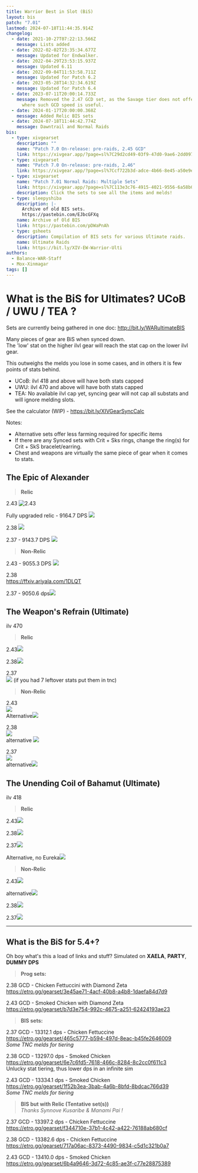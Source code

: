 ```yaml
---
title: Warrior Best in Slot (BiS)
layout: bis
patch: "7.01"
lastmod: 2024-07-18T11:44:35.914Z
changelog:
  - date: 2021-10-27T07:22:13.566Z
    message: Lists added
  - date: 2022-02-02T23:35:34.677Z
    message: Updated for Endwalker.
  - date: 2022-04-29T23:53:15.937Z
    message: Updated 6.11
  - date: 2022-09-04T11:53:58.711Z
    message: Updated for Patch 6.2
  - date: 2023-05-28T14:32:34.619Z
    message: Updated for Patch 6.4
  - date: 2023-07-11T20:00:14.733Z
    message: Removed the 2.47 GCD set, as the Savage tier does not offer any fights
      where such GCD speed is useful.
  - date: 2024-01-17T20:00:00.368Z
    message: Added Relic BIS sets
  - date: 2024-07-18T11:44:42.774Z
    message: Dawntrail and Normal Raids
bis:
  - type: xivgearset
    description: ""
    name: "Patch 7.0 On-release: pre-raids, 2.45 GCD"
    link: https://xivgear.app/?page=sl%7C29d2cd49-03f9-47d0-9ae6-2dd0978c33c2
  - type: xivgearset
    name: "Patch 7.0 On-release: pre-raids, 2.46"
    link: https://xivgear.app/?page=sl%7Ccf722b3d-adce-4b66-8e45-a50e9e31e0d3
  - type: xivgearset
    name: "Patch 7.01 Normal Raids: Multiple Sets"
    link: https://xivgear.app/?page=sl%7C113e3c76-4915-4021-9556-6a58b0769c50
    description: Click the sets to see all the items and melds!
  - type: sleepyshiba
    description: |-
      Archive of old BIS sets.
      https://pastebin.com/EJbcGFXq
    name: Archive of Old BIS
    link: https://pastebin.com/pDWaPnAh
  - type: gsheets
    description: Compilation of BIS sets for various Ultimate raids.
    name: Ultimate Raids
    link: https://bit.ly/XIV-EW-Warrior-Ulti
authors:
  - Balance-WAR-Staff
  - Mox-Xinmagar
tags: []
---
```

# What is the BiS for Ultimates? UCoB / UWU / TEA ?

Sets are currently being gathered in one doc: <http://bit.ly/WARultimateBIS>

Many pieces of gear are BiS when synced down.\
The 'low' stat on the higher ilvl gear will reach the stat cap on the lower ilvl gear.

This outweighs the melds you lose in some cases, and in others it is few points of stats behind.

* UCoB: ilvl 418 and above will have both stats capped
* UWU: ilvl 470 and above will have both stats capped
* TEA: No available ilvl cap yet, syncing gear will not cap all substats and will ignore melding slots.

See the calculator (WIP) - <https://bit.ly/XIVGearSyncCalc>

Notes:

* Alternative sets offer less farming required for specific items
* If there are any Synced sets with Crit + Sks rings, change the ring(s) for Crit + SkS bracelet/earring.
* Chest and weapons are virtually the same piece of gear when it comes to stats.

## The Epic of Alexander

> **Relic**

2.43  ![2.43](https://cdn.discordapp.com/attachments/277962749630349312/816306240493322300/unknown.png)

Fully upgraded relic - 9164.7 DPS   ![](https://cdn.discordapp.com/attachments/277962807813865472/850088248709742672/thisisstupid.png)	

2.38  ![](https://cdn.discordapp.com/attachments/277962807813865472/880166684365828196/unknown.png)

2.37 - 9143.7 DPS  ![](https://cdn.discordapp.com/attachments/277962749630349312/878384272812163112/unknown.png)

> **Non-Relic**

2.43 - 9055.3 DPS  ![](https://cdn.discordapp.com/attachments/277962807813865472/847536625676582933/unknown.png) 

2.38\
<https://ffxiv.ariyala.com/1DLQT>

2.37 - 9050.6 dps![](https://cdn.discordapp.com/attachments/698534042605191229/846015586412134450/unknown.png)

## The Weapon's Refrain (Ultimate)

ilv 470

> **Relic**

2.43![](https://cdn.discordapp.com/attachments/277962749630349312/812773915998945380/c41ce057c0f007ed5e692a1bdf0f4827.png)

2.38![](https://cdn.discordapp.com/attachments/277962749630349312/812785102458585178/UWU.png)

2.37\
![](https://cdn.discordapp.com/attachments/436621844838088748/862677161127444530/unknown.png)
(if you had 7 leftover stats put them in tnc)	

> **Non-Relic**

2.43\
![](https://cdn.discordapp.com/attachments/277962749630349312/812784510365073468/unknown.png)\
Alternative![](https://cdn.discordapp.com/attachments/277962749630349312/813101107009814593/unknown.png)

2.38\
![](https://cdn.discordapp.com/attachments/277962749630349312/812788739033137163/6d264f425badb3d750bbba330bbfca65.png)\
alternative
![](https://cdn.discordapp.com/attachments/277962749630349312/812787762453282866/unknown.png)

2.37\
![](https://cdn.discordapp.com/attachments/277962749630349312/812787389931061278/963a5fd438079a138fd805d5746fc0f6.png)\
alternative![](https://cdn.discordapp.com/attachments/277962749630349312/812786563422748692/unknown.png)

## The Unending Coil of Bahamut (Ultimate)

ilv 418

> **Relic**

2.43![](https://cdn.discordapp.com/attachments/277962749630349312/812776896550666300/efa0a1e59b2981fd846500284d7290c5.png)

2.38![](https://cdn.discordapp.com/attachments/277962749630349312/812780934101205052/unknown.png)

2.37![](https://cdn.discordapp.com/attachments/277962749630349312/848790796135170048/unknown.png)

Alternative, no Eureka![](https://cdn.discordapp.com/attachments/821271250663505930/821272004291330078/unknown.png)

> **Non-Relic**

2.43![](https://cdn.discordapp.com/attachments/277962749630349312/812782632117993502/unknown.png)  

alternative![](https://cdn.discordapp.com/attachments/277962749630349312/812782897983127623/unknown.png)

2.38![](https://cdn.discordapp.com/attachments/277962749630349312/813100658202378240/unknown.png)

2.37![](https://cdn.discordapp.com/attachments/277962749630349312/812782499834232832/unknown.png)

- - -

## What is the **BiS** for 5.4+?

Oh boy what's this a load of links and stuff? Simulated on **XAELA**, **PARTY**, **DUMMY DPS**

> **Prog sets:**

2.38 GCD - Chicken Fettuccini with Diamond Zeta\
<https://etro.gg/gearset/3e45ae71-4acf-40b8-a4b8-1daefa84d7d9>

2.43 GCD - Smoked Chicken with Diamond Zeta\
[https\://etro.gg/gearset/b7d3e754-992c-4675-a251-62424193ae23](https\://etro.gg/gearset/b7d3e754-992c-4675-a251-62424193ae23)

> **BIS sets:**

2.37 GCD - 13312.1 dps - Chicken Fettuccine\
<https://etro.gg/gearset/465c5777-b594-497d-8eac-b45fe2646009>\
*Some TNC melds for tiering*  

2.38 GCD - 13297.0 dps - Smoked Chicken\
<https://etro.gg/gearset/6e7c6fd5-7618-466c-8284-8c2cc0f611c3>\
Unlucky stat tiering, thus lower dps in an infinite sim

2.43 GCD - 13334.1 dps - Smoked Chicken\
<https://etro.gg/gearset/1f52b3ea-3bab-4a6b-8bfd-8bdcac766d39>\
*Some TNC melds for tiering*

> **BIS but with Relic (Tentative set(s))**\
> *Thanks Synnove Kusaribe & Manami Pai !*

2.37 GCD - 13397.2 dps - Chicken Fettuccine\
<https://etro.gg/gearset/f344710e-37b1-4c42-a422-76188ab680cf>

2.38 GCD - 13382.6 dps - Chicken Fettuccine\
<https://etro.gg/gearset/717a06ac-8373-4490-9834-c5d1c321b0a7>

2.43 GCD - 13410.0 dps - Smoked Chicken\
<https://etro.gg/gearset/6b4a9646-3d72-4c85-ae3f-c77e28875389>
